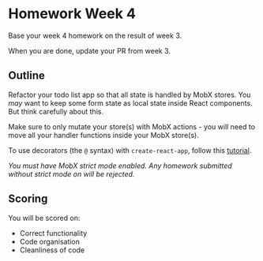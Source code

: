 # Homework Week 4

Base your week 4 homework on the result of week 3.

When you are done, update your PR from week 3.

## Outline

Refactor your todo list app so that all state is handled by MobX stores. You _may_ want to keep some form state as local state inside React components. But think carefully about this.

Make sure to only mutate your store(s) with MobX actions - you will need to move all your handler functions inside your MobX store(s).

To use decorators (the `@` syntax) with `create-react-app`, follow this [tutorial](https://swizec.com/blog/mobx-with-create-react-app/swizec/7158).

 _You must have MobX strict mode enabled. Any homework submitted without strict mode on will be rejected._

## Scoring

You will be scored on:

- Correct functionality
- Code organisation
- Cleanliness of code
